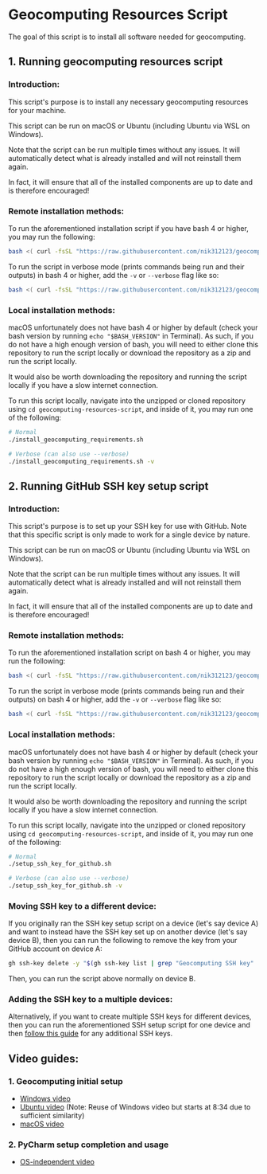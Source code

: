 # Geocomputing Resources Script

The goal of this script is to install all software needed for geocomputing.

## 1. Running geocomputing resources script

### Introduction:

This script's purpose is to install any necessary geocomputing resources for your machine.

This script can be run on macOS or Ubuntu (including Ubuntu via WSL on Windows).

Note that the script can be run multiple times without any issues. It will automatically detect what is already installed and will not reinstall them again.

In fact, it will ensure that all of the installed components are up to date and is therefore encouraged!

### Remote installation methods:

To run the aforementioned installation script if you have bash 4 or higher, you may run the following:

```bash
bash <( curl -fsSL "https://raw.githubusercontent.com/nik312123/geocomputing-resources-script/master/install_geocomputing_requirements.sh" )
```

To run the script in verbose mode (prints commands being run and their outputs) in bash 4 or higher, add the `-v` or `--verbose` flag like so:

```bash
bash <( curl -fsSL "https://raw.githubusercontent.com/nik312123/geocomputing-resources-script/master/install_geocomputing_requirements.sh" ) -v
```

### Local installation methods:

macOS unfortunately does not have bash 4 or higher by default (check your bash version by running `echo "$BASH_VERSION"` in Terminal). As such, if you do not have a high enough version of bash, you will need to either clone this repository to run the script locally or download the repository as a zip and run the script locally.

It would also be worth downloading the repository and running the script locally if you have a slow internet connection.

To run this script locally, navigate into the unzipped or cloned repository using `cd geocomputing-resources-script`, and inside of it, you may run one of the following:

```bash
# Normal
./install_geocomputing_requirements.sh

# Verbose (can also use --verbose)
./install_geocomputing_requirements.sh -v
```

## 2. Running GitHub SSH key setup script

### Introduction:

This script's purpose is to set up your SSH key for use with GitHub. Note that this specific script is only made to work for a single device by nature.

This script can be run on macOS or Ubuntu (including Ubuntu via WSL on Windows).

Note that the script can be run multiple times without any issues. It will automatically detect what is already installed and will not reinstall them again.

In fact, it will ensure that all of the installed components are up to date and is therefore encouraged!

### Remote installation methods:

To run the aforementioned installation script on bash 4 or higher, you may run the following:

```bash
bash <( curl -fsSL "https://raw.githubusercontent.com/nik312123/geocomputing-resources-script/master/setup_ssh_key_for_github.sh" )
```

To run the script in verbose mode (prints commands being run and their outputs) on bash 4 or higher, add the `-v` or `--verbose` flag like so:

```bash
bash <( curl -fsSL "https://raw.githubusercontent.com/nik312123/geocomputing-resources-script/master/setup_ssh_key_for_github.sh" ) -v
```

### Local installation methods:

macOS unfortunately does not have bash 4 or higher by default (check your bash version by running `echo "$BASH_VERSION"` in Terminal). As such, if you do not have a high enough version of bash, you will need to either clone this repository to run the script locally or download the repository as a zip and run the script locally.

It would also be worth downloading the repository and running the script locally if you have a slow internet connection.

To run this script locally, navigate into the unzipped or cloned repository using `cd geocomputing-resources-script`, and inside of it, you may run one of the following:

```bash
# Normal
./setup_ssh_key_for_github.sh

# Verbose (can also use --verbose)
./setup_ssh_key_for_github.sh -v
```

### Moving SSH key to a different device:

If you originally ran the SSH key setup script on a device (let's say device A) and want to instead have the SSH key set up on another device (let's say device B), then you can run the following to remove the key from your GitHub account on device A:

```bash
gh ssh-key delete -y "$(gh ssh-key list | grep "Geocomputing SSH key" | awk -F '\t' '{print $NF}')"
```

Then, you can run the script above normally on device B.

### Adding the SSH key to a multiple devices:

Alternatively, if you want to create multiple SSH keys for different devices, then you can run the aforementioned SSH setup script for one device and then [follow this guide](https://docs.github.com/en/authentication/connecting-to-github-with-ssh/adding-a-new-ssh-key-to-your-github-account) for any additional SSH keys.

## Video guides:

### 1. Geocomputing initial setup

- [Windows video](https://youtu.be/FTM1roZ5Cvw)
- [Ubuntu video](https://youtu.be/FTM1roZ5Cvw?t=514) (Note: Reuse of Windows video but starts at 8:34 due to sufficient similarity)
- [macOS video](https://youtu.be/vA9tWClzT2g)

### 2. PyCharm setup completion and usage

- [OS-independent video](https://youtu.be/U0vqm8y0-IM)
